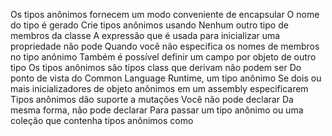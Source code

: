 Os tipos anônimos fornecem um modo conveniente de encapsular 
                                                      O nome do tipo é gerado 
Crie tipos anônimos usando 
    Nenhum outro tipo de membros da classe
            A expressão que é usada para inicializar uma propriedade não pode 
Quando você não especifica os nomes de membros no tipo anônimo
Também é possível definir um campo por objeto de outro tipo
Os tipos anônimos são tipos class que derivam 
não podem ser 
Do ponto de vista do Common Language Runtime, um tipo anônimo
Se dois ou mais inicializadores de objeto anônimos em um assembly especificarem 
Tipos anônimos dão suporte a mutações 
Você não pode declarar 
                                              Da mesma forma, não pode declarar 
Para passar um tipo anônimo ou uma coleção que contenha tipos anônimos como 